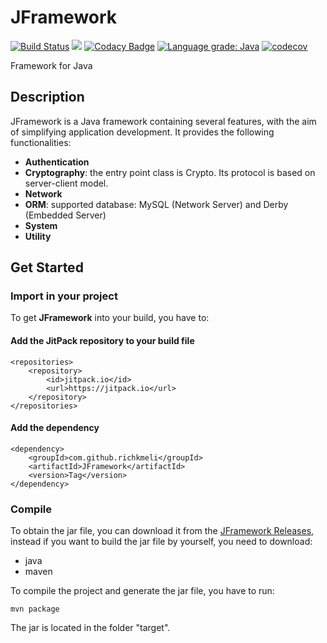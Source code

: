# JFramework

[![Build Status](https://travis-ci.org/richkmeli/JFramework.svg?branch=master)](https://travis-ci.org/richkmeli/JFramework)
[![](https://jitpack.io/v/richkmeli/JFramework.svg)](https://jitpack.io/#richkmeli/JFramework)
[![Codacy Badge](https://api.codacy.com/project/badge/Grade/f721d8e5c7ba4a9da809808c6892333b)](https://app.codacy.com/app/richkmeli/JFramework?utm_source=github.com&utm_medium=referral&utm_content=richkmeli/JFramework&utm_campaign=Badge_Grade_Dashboard)
[![Language grade: Java](https://img.shields.io/lgtm/grade/java/g/richkmeli/JFramework.svg?logo=lgtm&logoWidth=18)](https://lgtm.com/projects/g/richkmeli/JFramework/context:java)
[![codecov](https://codecov.io/gh/richkmeli/JFramework/branch/master/graph/badge.svg)](https://codecov.io/gh/richkmeli/JFramework)

Framework for Java 

## Description

JFramework is a Java framework containing several features, with the aim of simplifying application development. 
It provides the following functionalities:

- **Authentication**
- **Cryptography**: the entry point class is Crypto. Its protocol is based on server-client model.
- **Network**
- **ORM**: supported database: MySQL (Network Server) and Derby (Embedded Server)
- **System**
- **Utility**

## Get Started

### Import in your project

To get **JFramework** into your build, you have to: 

#### Add the JitPack repository to your build file

	<repositories>
		<repository>
		    <id>jitpack.io</id>
		    <url>https://jitpack.io</url>
		</repository>
	</repositories>
    
#### Add the dependency

	<dependency>
	    <groupId>com.github.richkmeli</groupId>
	    <artifactId>JFramework</artifactId>
	    <version>Tag</version>
	</dependency>
    
### Compile

To obtain the jar file, you can download it from the [JFramework Releases](https://github.com/richkmeli/JFramework/releases), instead if you want to build the jar file by yourself, you need to download:

-   java
-   maven

To compile the project and generate the jar file, you have to run:

    mvn package
    
The jar is located in the folder "target".
